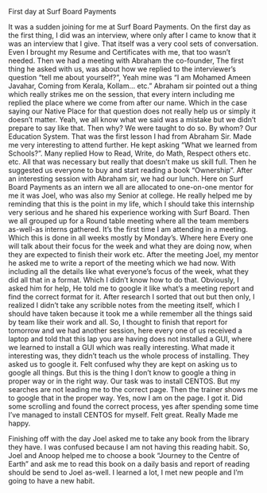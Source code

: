 First day at Surf Board Payments

It was a sudden joining for me at Surf Board Payments. On the first day as the first thing, I did was an
interview, where only after I came to know that it was an interview that I give. That itself was a very
cool sets of conversation. Even I brought my Resume and Certificates with me, that too wasn’t
needed.
Then we had a meeting with Abraham the co-founder, The first thing he asked with us, was about
how we replied to the interviewer’s question “tell me about yourself?”, Yeah mine was “I am
Mohamed Ameen Javahar, Coming from Kerala, Kollam… etc.”
Abraham sir pointed out a thing which really strikes me on the session, that every intern including
me replied the place where we come from after our name. Which in the case saying our Native Place
for that question does not really help us or simply it doesn’t matter.
Yeah, we all know what we said was a mistake but we didn’t prepare to say like that. Then why?
We were taught to do so. By whom? Our Education System. That was the first lesson I had from
Abraham Sir.
Made me very interesting to attend further. He kept asking “What we learned from Schools?”. Many
replied How to Read, Write, do Math, Respect others etc. etc. All that was necessary but really that
doesn’t make us skill full.
Then he suggested us everyone to buy and start reading a book “Ownership”.
After an interesting session with Abraham sir, we had our lunch. Here on Surf Board Payments as an
intern we all are allocated to one-on-one mentor for me it was Joel, who was also my Senior at
college. He really helped me by reminding that this is the point in my life, which I should take this
internship very serious and he shared his experience working with Surf Board.
Then we all grouped up for a Round table meeting where all the team members as-well-as interns
gathered. It’s the first time I am attending in a meeting. Which this is done in all weeks mostly by
Monday’s. Where here Every one will talk about their focus for the week and what they are doing
now, when they are expected to finish their work etc.
After the meeting Joel, my mentor he asked me to write a report of the meeting which we had now.
With including all the details like what everyone’s focus of the week, what they did all that in a
format. Which I didn’t know how to do that. Obviously, I asked him for help, He told me to google it
like what’s a meeting report and find the correct format for it. After research I sorted that out but
then only, I realized I didn’t take any scribble notes from the meeting itself, which I should have
taken because it took me a while remember all the things said by team like their work and all.
So, I thought to finish that report for tomorrow and we had another session, here every one of us
received a laptop and told that this lap you are having does not installed a GUI, where we learned to
install a GUI which was really interesting. What made it interesting was, they didn’t teach us the
whole process of installing. They asked us to google it. Felt confused why they are kept on asking us
to google all things. But this is the thing I don’t know to google a thing in proper way or in the right
way. Our task was to install CENTOS. But my searches are not leading me to the correct page. Then
the trainer shows me to google that in the proper way. Yes, now I am on the page. I got it. Did some
scrolling and found the correct process, yes after spending some time I’ve managed to install
CENTOS for myself. Felt great. Really Made me happy.

Finishing off with the day Joel asked me to take any book from the library they have. I was confused
because I am not having this reading habit. So, Joel and Anoop helped me to choose a book “Journey
to the Centre of Earth” and ask me to read this book on a daily basis and report of reading should be
send to Joel as-well.
I learned a lot, I met new people and I’m going to have a new habit.
